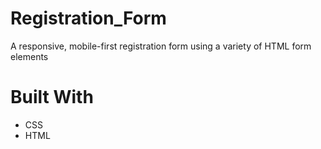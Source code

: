 # Registration_Form

A responsive, mobile-first registration form using a variety of HTML form elements

# Built With
 - CSS
 - HTML
